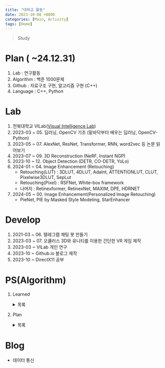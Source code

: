 ```yaml
---
title: "대학교 활동"
date: 2023-10-08 +0800
categories: [Main, Activity]
tags: [Home]
---
```


> Study 

# Plan ( ~24.12.31)
1. Lab : 연구활동
2. Algorithm : 백준 1000문제 
3. Github : 자료구조 구현, 알고리즘 구현 (C++)
4. Language : C++, Python


# Lab
1. 전북대학교 VILab([Visual Intelligence Lab](https://jbnu-vilab.github.io/))
2. 2023-03 ~ 05. 딥러닝, OpenCV 기초 (밑바닥부터 배우는 딥러닝, OpenCV-Python)
3. 2023-05 ~ 07. AlexNet, ResNet, Transformer, RNN, word2vec 등 논문 읽어보기
4. 2023-07 ~ 09. 3D Reconstruction (NeRF, Instant NGP) 
5. 2023-10 ~ 12. Object Detection (DETR, CO-DETR, YoLo)
6. 2024-01 ~ 04. Image Enhancement (Retouching)
    - Retouching(LUT) : 3DLUT, 4DLUT, AdaInt, ATTENTIONLUT, CLUT, Pixelwise3DLUT, SepLut
    - Retouching(Pixel) : RSFNet, White-box framework
    - 나머지 : Retinexformer, RetinexNet, MAXIM, DPE, HDRNET
7. 2024-05 ~ 00. Image Enhancement(Personalized Image Retouching)
    - PieNet, PIE by Masked Style Modeling, StarEnhancer

# Develop
1. 2021-03 ~ 06. 텔레그램 채팅 봇 만들기
2. 2023-03 ~ 07. 오큘러스 3D와 유니티를 이용한 간단한 VR 게임 제작
3. 2023-03 ~ VILab 개인 연구
4. 2023-10 ~ Github.io 블로그 제작
5. 2023-10 ~ DirectX11 공부

# PS(Algorithm)
1. Learned 
    <details>
    <summary> 목록 </summary>
    <ul>
        <li> LCS </li>
        <li> LIS </li>
        <li> 백트래킹 </li>
        <li> 순열 조합 </li>
        <li> CCW </li>
        <li> Segment tree </li>
        <li> DP : + Tree Dp </li>
        <li> 비트마스킹 </li>
        <li> 그리디 </li>
        <li> 정렬 </li>
        <li> 이분 탐색 </li>
        <li> DFS, BFS </li>
        <li> 다익스트라, 벨만 포드, 플로이드 워셜 </li>
        <li> 분리 집합 </li>
        <li> 유니온 파인드 </li>
        <li> 분할 정복 : + 분할 정복을 이용한 거듭제곱, 피보나치수열 </li>
        <li> 에라토스테네스의 체 </li>
        <li> 재귀 </li>
        <li> MST (최소 스패닝 트리, 최소 신장 트리) </li>
        <li> 위상 정렬 </li>
        <li> 유클리드 호제법 </li>
        <li> 자료구조 : 큐, 스택, 우선순위 큐, 덱, 셋, 맵 </li>
        <li> 슬라이딩 윈도우 </li>
        <li> 누적합 </li>
        <li> 투 포인터 </li>
        <li> Meet in the Middle </li>
        <li> O(n) LCA (최소 공통 조상) </li>
        <li> KMP </li>
        <li> Red-Black tree </li>
    </ul>
    </details>

2. Plan 
    <details>
    <summary> 목록 </summary>
    <ul>
        <li> log(n) LCA </li>
        <li> fenwick tree </li>
        <li> 이분 매칭 </li>
        <li> 게임 이론 & 스프라그 그런디 </li>
        <li> 해싱 </li>
        <li> 트라이 </li>
        <li> 모듈러 곱셈 역원, 오일러 피, 확장 유클리드 호제법, 중국인 나머지 정리 </li>
        <li> 플로우 </li>
    </ul>
    </details>

# Blog
- 데이터 통신
